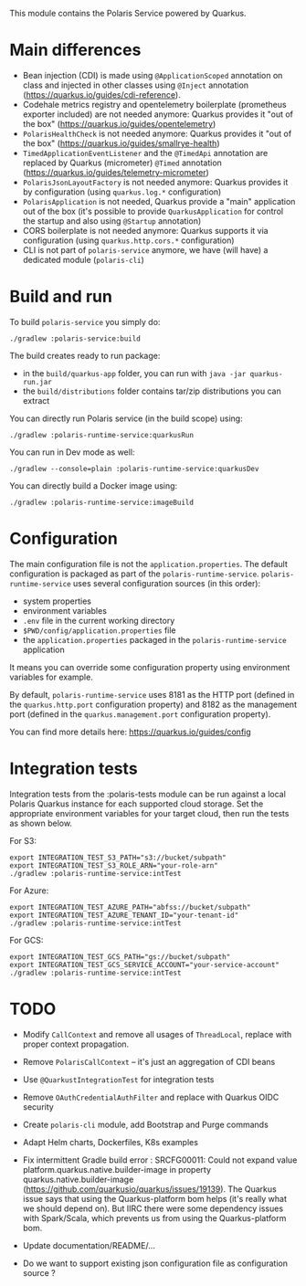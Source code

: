 <!--
  Licensed to the Apache Software Foundation (ASF) under one
  or more contributor license agreements.  See the NOTICE file
  distributed with this work for additional information
  regarding copyright ownership.  The ASF licenses this file
  to you under the Apache License, Version 2.0 (the
  "License"); you may not use this file except in compliance
  with the License.  You may obtain a copy of the License at
 
   http://www.apache.org/licenses/LICENSE-2.0
 
  Unless required by applicable law or agreed to in writing,
  software distributed under the License is distributed on an
  "AS IS" BASIS, WITHOUT WARRANTIES OR CONDITIONS OF ANY
  KIND, either express or implied.  See the License for the
  specific language governing permissions and limitations
  under the License.
-->

This module contains the Polaris Service powered by Quarkus.

# Main differences

* Bean injection (CDI) is made using `@ApplicationScoped` annotation on class and injected in other classes using `@Inject` annotation (https://quarkus.io/guides/cdi-reference). 
* Codehale metrics registry and opentelemetry boilerplate (prometheus exporter included) are not needed anymore: Quarkus provides it "out of the box" (https://quarkus.io/guides/opentelemetry)
* `PolarisHealthCheck` is not needed anymore: Quarkus provides it "out of the box" (https://quarkus.io/guides/smallrye-health)
* `TimedApplicationEventListener` and the `@TimedApi` annotation are replaced by Quarkus (micrometer) `@Timed` annotation (https://quarkus.io/guides/telemetry-micrometer)
* `PolarisJsonLayoutFactory` is not needed anymore: Quarkus provides it by configuration (using `quarkus.log.*` configuration)
* `PolarisApplication` is not needed, Quarkus provide a "main" application out of the box (it's possible to provide `QuarkusApplication` for control the startup and also using `@Startup` annotation)
* CORS boilerplate is not needed anymore: Quarkus supports it via configuration (using `quarkus.http.cors.*` configuration)
* CLI is not part of `polaris-service` anymore, we have (will have) a dedicated module (`polaris-cli`)

# Build and run

To build `polaris-service` you simply do:

```
./gradlew :polaris-service:build
```

The build creates ready to run package:
* in the `build/quarkus-app` folder, you can run with `java -jar quarkus-run.jar`
* the `build/distributions` folder contains tar/zip distributions you can extract  

You can directly run Polaris service (in the build scope) using:

```
./gradlew :polaris-runtime-service:quarkusRun
```

You can run in Dev mode as well:

```
./gradlew --console=plain :polaris-runtime-service:quarkusDev
```

You can directly build a Docker image using:

```
./gradlew :polaris-runtime-service:imageBuild
```

# Configuration

The main configuration file is not the `application.properties`. The default configuration is
packaged as part of the `polaris-runtime-service`. `polaris-runtime-service` uses several 
configuration sources (in this order):
* system properties
* environment variables
* `.env` file in the current working directory
* `$PWD/config/application.properties` file
* the `application.properties` packaged in the `polaris-runtime-service` application

It means you can override some configuration property using environment variables for example.

By default, `polaris-runtime-service` uses 8181 as the HTTP port (defined in the `quarkus.http.port`
configuration property) and 8182 as the management port (defined in the `quarkus.management.port`
configuration property).

You can find more details here: https://quarkus.io/guides/config

# Integration tests
Integration tests from the :polaris-tests module can be run against a local Polaris Quarkus instance
for each supported cloud storage. Set the appropriate environment variables for your target cloud,
then run the tests as shown below.

For S3:
```shell
export INTEGRATION_TEST_S3_PATH="s3://bucket/subpath"
export INTEGRATION_TEST_S3_ROLE_ARN="your-role-arn"
./gradlew :polaris-runtime-service:intTest
```
For Azure:
```shell
export INTEGRATION_TEST_AZURE_PATH="abfss://bucket/subpath"
export INTEGRATION_TEST_AZURE_TENANT_ID="your-tenant-id"
./gradlew :polaris-runtime-service:intTest
``` 
For GCS:
```shell
export INTEGRATION_TEST_GCS_PATH="gs://bucket/subpath"
export INTEGRATION_TEST_GCS_SERVICE_ACCOUNT="your-service-account"
./gradlew :polaris-runtime-service:intTest
```

# TODO

* Modify `CallContext` and remove all usages of `ThreadLocal`, replace with proper context propagation.
* Remove `PolarisCallContext` – it's just an aggregation of CDI beans
* Use `@QuarkustIntegrationTest` for integration tests
* Remove `OAuthCredentialAuthFilter` and replace with Quarkus OIDC security
* Create `polaris-cli` module, add Bootstrap and Purge commands
* Adapt Helm charts, Dockerfiles, K8s examples
* Fix intermittent Gradle build error : SRCFG00011: Could not expand value
  platform.quarkus.native.builder-image in property quarkus.native.builder-image
  (https://github.com/quarkusio/quarkus/issues/19139).
  The Quarkus issue says that using the Quarkus-platform bom helps (it's really what we should depend on). But   IIRC there were some dependency issues with Spark/Scala, which prevents us from using the Quarkus-platform bom.

* Update documentation/README/...

* Do we want to support existing json configuration file as configuration source ?
